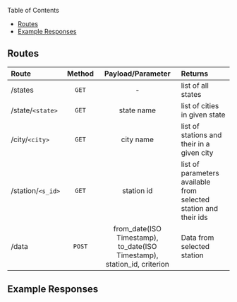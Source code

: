 Table of Contents
- [Routes](#routes)
- [Example Responses](#example-responses)

## Routes 

|Route|Method|Payload/Parameter|Returns|
|:-|:-:|:-:|:-|
|/states|`GET`|-|list of all states|
|/state/`<state>`|`GET`|state name|list of cities in given state|
|/city/`<city>`|`GET`|city name|list of stations and their in a given city|
|/station/`<s_id>`|`GET`|station id|list of parameters available from selected station and their ids|
|/data|`POST`|from_date(ISO Timestamp), to_date(ISO Timestamp), station_id, criterion|Data from selected station|


## Example Responses

